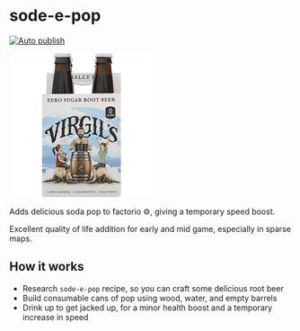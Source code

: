 # sode-e-pop

[![Auto publish](https://github.com/cdaringe/sode-e-pop/actions/workflows/publish.yaml/badge.svg)](https://github.com/cdaringe/sode-e-pop/actions/workflows/publish.yaml)

![](./graphics/icons/technology.png)

Adds delicious soda pop to factorio :gear:, giving a temporary speed boost.

Excellent quality of life addition for early and mid game, especially in sparse
maps.

## How it works

- Research `sode-e-pop` recipe, so you can craft some delicious root beer
- Build consumable cans of pop using wood, water, and empty barrels
- Drink up to get jacked up, for a minor health boost and a temporary increase in speed
